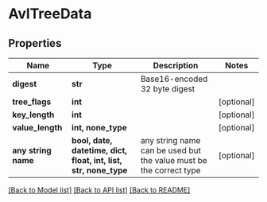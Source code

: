 # AvlTreeData


## Properties
Name | Type | Description | Notes
------------ | ------------- | ------------- | -------------
**digest** | **str** | Base16-encoded 32 byte digest | 
**tree_flags** | **int** |  | [optional] 
**key_length** | **int** |  | [optional] 
**value_length** | **int, none_type** |  | [optional] 
**any string name** | **bool, date, datetime, dict, float, int, list, str, none_type** | any string name can be used but the value must be the correct type | [optional]

[[Back to Model list]](../README.md#documentation-for-models) [[Back to API list]](../README.md#documentation-for-api-endpoints) [[Back to README]](../README.md)


